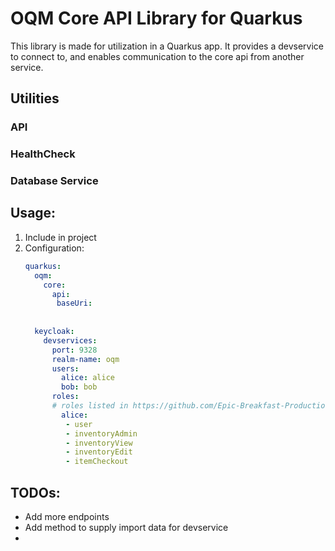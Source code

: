 # OQM Core API Library for Quarkus

This library is made for utilization in a Quarkus app. It provides a devservice to connect to, and enables communication to the core api from another service.

## Utilities

### API

### HealthCheck

### Database Service

## Usage:

1. Include in project
2. Configuration:
   ```yaml
   quarkus:
     oqm:
       core:
         api:
          baseUri:
          
           
     keycloak:
       devservices:
         port: 9328
         realm-name: oqm
         users:
           alice: alice
           bob: bob
         roles:
         # roles listed in https://github.com/Epic-Breakfast-Productions/OpenQuarterMaster/blob/main/software/oqm-core-api/src/main/java/tech/ebp/oqm/core/api/model/rest/auth/roles/Roles.java
           alice:
            - user
            - inventoryAdmin
            - inventoryView
            - inventoryEdit
            - itemCheckout
   ```

## TODOs:

- Add more endpoints
- Add method to supply import data for devservice
- 